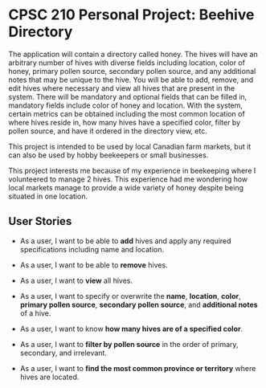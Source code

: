 # CPSC 210 Personal Project: Beehive Directory
The application will contain a directory called honey. The hives will have an arbitrary number of hives with diverse fields including location, color of honey, primary pollen source, secondary pollen source, and any additional notes that may be unique to the hive. You will be able to add, remove, and edit hives where necessary and view all hives that are present in the system. There will be mandatory and optional fields that can be filled in, mandatory fields include color of honey and location. With the system, certain metrics can be obtained including the most common location of where hives reside in, how many hives have a specified color, filter by pollen source, and have it ordered in the directory view, etc.

This project is intended to be used by local Canadian farm markets, but it can also be used by hobby beekeepers or small businesses.

This project interests me because of my experience in beekeeping where I volunteered to manage 2 hives. This experience had me wondering how local markets manage to provide a wide variety of honey despite being situated in one location.


## User Stories
- As a user, I want to be able to **add** hives and apply any required specifications including name and location.
-	As a user, I want to be able to **remove** hives.
-	As a user, I want to **view** all hives.

-	As a user, I want to specify or overwrite the **name**, **location**, **color**, **primary pollen source**, **secondary pollen source**, and **additional notes** of a hive.

- As a user, I want to know **how many hives are of a specified color**.
- As a user, I want to **filter by pollen source** in the order of primary, secondary, and irrelevant.
-	As a user, I want to **find the most common province or territory** where hives are located.
